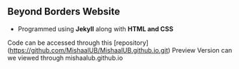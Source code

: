 ## Beyond Borders Website
* Programmed using **Jekyll** along with **HTML and CSS**

Code can be accessed through this [repository] (https://github.com/MishaalUB/MishaalUB.github.io.git)
Preview Version can we viewed through mishaalub.github.io

